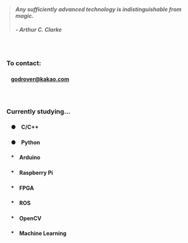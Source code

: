 > #### *Any sufficiently advanced technology is indistinguishable from magic.*
> ##### - Arthur C. Clarke

　

### 　**To contact:**
#### 　　godrover@kakao.com

　

### 　**Currently studying...**
#### 　　●　C/C++
#### 　　●　Python
#### 　　*　Arduino
#### 　　*　Raspberry Pi
#### 　　*　FPGA
#### 　　*　ROS
#### 　　*　OpenCV
#### 　　*　Machine Learning
